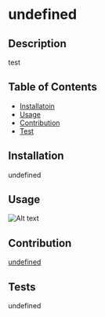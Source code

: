 
  # undefined

  ## Description
  test

  ## Table of Contents
  - [Installatoin](#installation)
  - [Usage](#usage)
  - [Contribution](#contribution)
  - [Test](#test)

  ## Installation
  undefined

  ## Usage
  ![Alt text](undefined)

  ## Contribution 
  [undefined](https://github.com/undefined)

  ## Tests
  undefined
